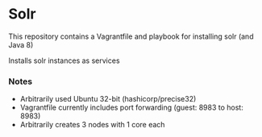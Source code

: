 # Solr #

This repository contains a Vagrantfile and playbook for installing solr (and Java 8)

Installs solr instances as services

### Notes ###

* Arbitrarily used Ubuntu 32-bit (hashicorp/precise32)
* Vagrantfile currently includes port forwarding (guest: 8983 to host: 8983)
* Arbitrarily creates 3 nodes with 1 core each
